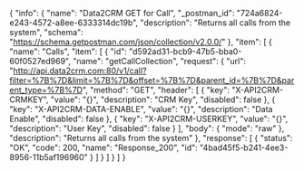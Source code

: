 {
  "info": {
    "name": "Data2CRM GET for Call",
    "_postman_id": "724a6824-e243-4572-a8ee-6333314dc19b",
    "description": "Returns all calls from the system",
    "schema": "https://schema.getpostman.com/json/collection/v2.0.0/"
  },
  "item": [
    {
      "name": "Calls",
      "item": [
        {
          "id": "d592ad31-bcb9-47b5-bba0-60f0527ed969",
          "name": "getCallCollection",
          "request": {
            "url": "http://api.data2crm.com:80/v1/call?filter=%7B%7D&limit=%7B%7D&offset=%7B%7D&parent_id=%7B%7D&parent_type=%7B%7D",
            "method": "GET",
            "header": [
              {
                "key": "X-API2CRM-CRMKEY",
                "value": "{}",
                "description": "CRM Key",
                "disabled": false
              },
              {
                "key": "X-API2CRM-DATA-ENABLE",
                "value": "{}",
                "description": "Data Enable",
                "disabled": false
              },
              {
                "key": "X-API2CRM-USERKEY",
                "value": "{}",
                "description": "User Key",
                "disabled": false
              }
            ],
            "body": {
              "mode": "raw"
            },
            "description": "Returns all calls from the system"
          },
          "response": [
            {
              "status": "OK",
              "code": 200,
              "name": "Response_200",
              "id": "4bad45f5-b241-4ee3-8956-11b5af196960"
            }
          ]
        }
      ]
    }
  ]
}